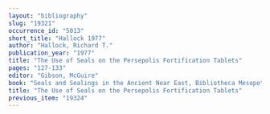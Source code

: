 ```yaml
---
layout: "bibliography"
slug: "19321"
occurrence_id: "5013"
short_title: "Hallock 1977"
author: "Hallock, Richard T."
publication_year: "1977"
title: "The Use of Seals on the Persepolis Fortification Tablets"
pages: "127-133"
editor: "Gibson, McGuire"
book: "Seals and Sealings in the Ancient Near East, Bibliotheca Mesopotamia 6 (Malibu)"
title: "The Use of Seals on the Persepolis Fortification Tablets"
previous_item: "19324"
---
```

